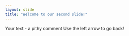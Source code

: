 ```yaml
---
layout: slide
title: "Welcome to our second slide!"
---
```

Your text - a pithy comment
Use the left arrow to go back!
